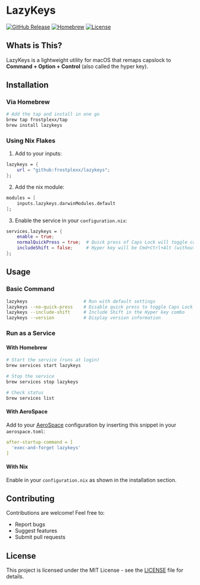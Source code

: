 # LazyKeys

[![GitHub Release](https://img.shields.io/github/v/release/frostplexx/LazyKeys)](https://github.com/frostplexx/LazyKeys/releases)
[![Homebrew](https://img.shields.io/badge/homebrew-available-blue)](https://github.com/frostplexx/lazykeys)
[![License](https://img.shields.io/badge/license-MIT-green)](LICENSE)

## Whats is This?

LazyKeys is a lightweight utility for macOS that remaps capslock to **Command + Option + Control**  (also called the hyper key).


## Installation

### Via Homebrew
```bash
# Add the tap and install in one go
brew tap frostplexx/tap
brew install lazykeys
```

### Using Nix Flakes
1. Add to your inputs:
```nix
lazykeys = {
    url = "github:frostplexx/lazykeys";
};
```

2. Add the nix module:
```nix
modules = [
    inputs.lazykeys.darwinModules.default
];
```

3. Enable the service in your `configuration.nix`:
```nix
services.lazykeys = {
    enable = true;
    normalQuickPress = true;  # Quick press of Caps Lock will toggle capslock
    includeShift = false;     # Hyper key will be Cmd+Ctrl+Alt (without Shift)
};
```

## Usage

### Basic Command
```bash
lazykeys                     # Run with default settings
lazykeys --no-quick-press    # Disable quick press to toggle Caps Lock
lazykeys --include-shift     # Include Shift in the Hyper key combo
lazykeys --version           # Display version information
```


### Run as a Service

#### With Homebrew
```bash
# Start the service (runs at login)
brew services start lazykeys

# Stop the service
brew services stop lazykeys

# Check status
brew services list
```

#### With AeroSpace
Add to your [AeroSpace](https://github.com/nikitabobko/AeroSpace) configuration by inserting this snippet in your `aerospace.toml`:

```yaml
after-startup-command = [
  'exec-and-forget lazykeys'
]
```

#### With Nix
Enable in your `configuration.nix` as shown in the installation section.


## Contributing

Contributions are welcome! Feel free to:
- Report bugs
- Suggest features
- Submit pull requests

## License

This project is licensed under the MIT License - see the [LICENSE](LICENSE) file for details.
